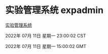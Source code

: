 # 实验管理系统 expadmin
[实验管理系统](http://219.139.198.62:56808/expadmin-782313d2-e1b1-4ea7-932e-3a55e6a1a4d0/)

2022年 07月 11日 星期一 23:00:02 CST

2022年 07月 11日 星期一 15:00:02 GMT
